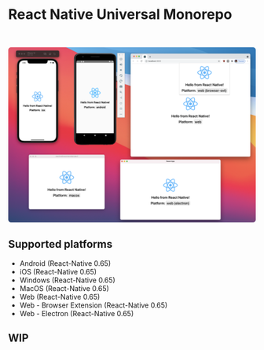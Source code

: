 # React Native Universal Monorepo

&nbsp;

<p align="center" margin-bottom="0">
  <img width="820" height="auto" src="./.github/images/all-screenshot.png">
</p>

## Supported platforms

- Android (React-Native 0.65)
- iOS (React-Native 0.65)
- Windows (React-Native 0.65)
- MacOS (React-Native 0.65)
- Web (React-Native 0.65)
- Web - Browser Extension (React-Native 0.65)
- Web - Electron (React-Native 0.65)

## WIP